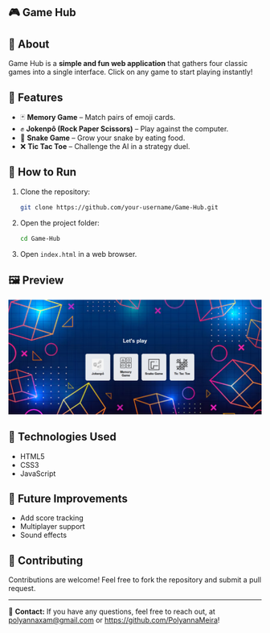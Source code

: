 ## 🎮 Game Hub

## 📝 About
Game Hub is a **simple and fun web application** that gathers four classic games into a single interface. Click on any game to start playing instantly!

## 🎯 Features
- 🃏 **Memory Game** – Match pairs of emoji cards.
- ✊ **Jokenpô (Rock Paper Scissors)** – Play against the computer.
- 🐍 **Snake Game** – Grow your snake by eating food.
- ❌ **Tic Tac Toe** – Challenge the AI in a strategy duel.

## 🚀 How to Run
1. Clone the repository:
   ```sh
   git clone https://github.com/your-username/Game-Hub.git
   ```
2. Open the project folder:
   ```sh
   cd Game-Hub
   ```
3. Open `index.html` in a web browser.


## 🖼️ Preview
![Game Hub Screenshot](./assets/view.png)

## 🔧 Technologies Used
- HTML5
- CSS3
- JavaScript

## 📌 Future Improvements
- Add score tracking
- Multiplayer support
- Sound effects

## 🤝 Contributing
Contributions are welcome! Feel free to fork the repository and submit a pull request.

---
📩 **Contact:** 
If you have any questions, feel free to reach out, at polyannaxam@gmail.com or https://github.com/PolyannaMeira!

